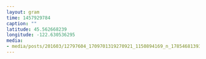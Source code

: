 ```yaml
---
layout: gram
time: 1457929784
caption: ""
latitude: 45.562668239
longitude: -122.630536295
media:
- media/posts/201603/12797604_1709701319270921_1150894169_n_17854681393035346.jpg
---
```

